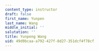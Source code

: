 ```yaml
---
content_type: instructor
draft: false
first_name: Yunpen
last_name: Wang
middle_initial: ''
salutation: ''
title: Yunpeng Wang
uid: 49d9bcaa-a792-427f-8d27-351dcf4f78cf
---
```


